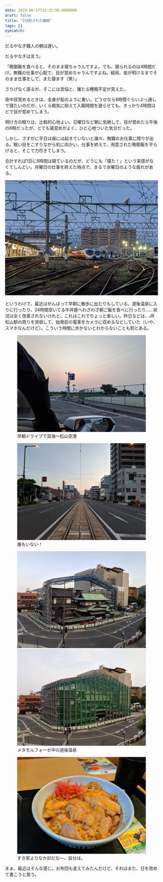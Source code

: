 ```yaml
---
date: 2019-06-27T12:21:56.0000000
draft: false
title: "2分割された睡眠"
tags: []
eyecatch: 
---
```

<p>だるやなぎ職人の朝は遅い。</p><p>だるやなぎは言う。</p><p>「晩御飯を食べると、そのまま寝ちゃうんですよ。でも、寝られるのは4時間だけ。無職の仕事が心配で、目が覚めちゃうんですよね。結局、夜が明けるまでそのまま仕事をして、また寝ます（笑）」</p><p>さりげなく語るが、そこには苦悩と、確たる睡眠不足が見えた。</p><p>夜中目覚めるときは、全身が鉛のように重い。どうせなら8時間ぐらいぶっ通しで寝たいのだが、いくら眠気に耐えて入眠時間を遅らせても、きっかり4時間ほどで目が覚めてしまう。</p><p>明け方の眠りは、比較的心地よい。日曜日など朝に気絶して、目が覚めたら午後の6時だったが、とても寝覚めがよく、ひと心地ついた気分だった。</p><p>しかし、さすがに平日は昼には起きていないと諸々、無職のお仕事に障りが出る。眠い目をこすりながら机に向かい、仕事を終えて、用意された晩御飯を平らげると、そこで力尽きてしまう。</p><p>合計すれば1日に8時間は寝ているのだが、どうにも「寝た！」という実感がなくてしんどい。月曜日の仕事を終えた時点で、まるで水曜日のような疲れがある。</p><p><span itemscope itemtype="http://schema.org/Photograph"><img src="20190624044435.jpg" alt="f:id:daruyanagi:20190624044435j:plain" title="f:id:daruyanagi:20190624044435j:plain" class="hatena-fotolife" itemprop="image"></span></p><p>というわけで、最近はがんばって早朝に散歩に出たりもしている。道後温泉に入りに行ったり、24時間空いてる牛丼屋へわざわざ朝ご飯を食べに行ったり……状況は全く改善されないけれど、これはこれでちょっと楽しい。昨日などは、JR 松山駅の周りを徘徊して、始発前の電車をカメラに収めるなどしていた（いや、スマホなんだけど）。こういう時間に歩かないとわからないことも割とある。</p><p><figure class="figure-image figure-image-fotolife" title="早朝ドライブで双海～松山空港"><span itemscope itemtype="http://schema.org/Photograph"><img src="20190620052148.jpg" alt="f:id:daruyanagi:20190620052148j:plain" title="f:id:daruyanagi:20190620052148j:plain" class="hatena-fotolife" itemprop="image"></span><figcaption>早朝ドライブで双海～松山空港</figcaption></figure></p><p><figure class="figure-image figure-image-fotolife" title="誰もいない！"><span itemscope itemtype="http://schema.org/Photograph"><img src="20190606050414.jpg" alt="f:id:daruyanagi:20190606050414j:plain" title="f:id:daruyanagi:20190606050414j:plain" class="hatena-fotolife" itemprop="image"></span><figcaption>誰もいない！</figcaption></figure></p><p><figure class="figure-image figure-image-fotolife" title="メタモルフォーゼ中の道後温泉"><span itemscope itemtype="http://schema.org/Photograph"><img src="20190606055206.jpg" alt="f:id:daruyanagi:20190606055206j:plain" title="f:id:daruyanagi:20190606055206j:plain" class="hatena-fotolife" itemprop="image"></span><span itemscope itemtype="http://schema.org/Photograph"><img src="20190619054232.jpg" alt="f:id:daruyanagi:20190619054232j:plain" title="f:id:daruyanagi:20190619054232j:plain" class="hatena-fotolife" itemprop="image"></span><figcaption>メタモルフォーゼ中の道後温泉</figcaption></figure></p><p><figure class="figure-image figure-image-fotolife" title="すき家よりなか卯だな―、自分は。"><span itemscope itemtype="http://schema.org/Photograph"><img src="20190620054202.jpg" alt="f:id:daruyanagi:20190620054202j:plain" title="f:id:daruyanagi:20190620054202j:plain" class="hatena-fotolife" itemprop="image"></span><figcaption>すき家よりなか卯だな―、自分は。</figcaption></figure></p><p>まぁ、最近はそんな感じ。お布団も変えてみたんだけど、それはまた、日を改めて書こうと思う。</p>
